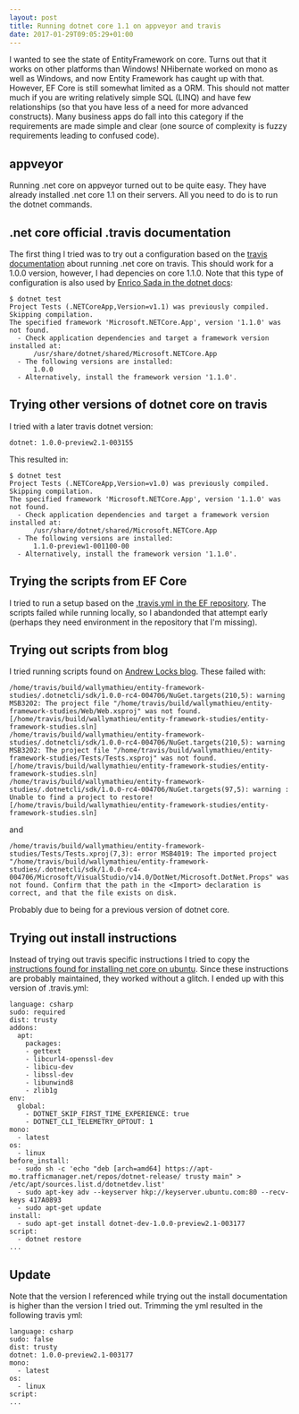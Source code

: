 ```yaml
---
layout: post
title: Running dotnet core 1.1 on appveyor and travis
date: 2017-01-29T09:05:29+01:00
---
```


I wanted to see the state of EntityFramework on core. Turns out that it works on other platforms than Windows! NHibernate worked on mono as well as Windows, and now Entity Framework has caught up with that. However, EF Core is still somewhat limited as a ORM. This should not matter much if you are writing relatively simple SQL (LINQ) and have few relationships (so that you have less of a need for more advanced constructs). Many business apps do fall into this category if the requirements are made simple and clear (one source of complexity is fuzzy requirements leading to confused code).

## appveyor

Running .net core on appveyor turned out to be quite easy. They have already installed .net core 1.1 on their servers. All you need to do is to run the dotnet commands.

## .net core official .travis documentation

The first thing I tried was to try out a configuration based on the [travis documentation](https://docs.travis-ci.com/user/languages/csharp/#Choosing-runtime-and-version-to-test-against) about running .net core on travis. This should work for a 1.0.0 version, however, I had depencies on core 1.1.0. Note that this type of configuration is also used by [Enrico Sada in the dotnet docs](https://github.com/dotnet/docs/blob/master/.travis.yml):

```
$ dotnet test
Project Tests (.NETCoreApp,Version=v1.1) was previously compiled. Skipping compilation.
The specified framework 'Microsoft.NETCore.App', version '1.1.0' was not found.
  - Check application dependencies and target a framework version installed at:
      /usr/share/dotnet/shared/Microsoft.NETCore.App
  - The following versions are installed:
      1.0.0
  - Alternatively, install the framework version '1.1.0'.
```

## Trying other versions of dotnet core on travis

I tried with a later travis dotnet version:

```
dotnet: 1.0.0-preview2.1-003155
```

This resulted in:

```
$ dotnet test
Project Tests (.NETCoreApp,Version=v1.0) was previously compiled. Skipping compilation.
The specified framework 'Microsoft.NETCore.App', version '1.1.0' was not found.
  - Check application dependencies and target a framework version installed at:
      /usr/share/dotnet/shared/Microsoft.NETCore.App
  - The following versions are installed:
      1.1.0-preview1-001100-00
  - Alternatively, install the framework version '1.1.0'.
```

## Trying the scripts from EF Core

I tried to run a setup based on the [.travis.yml in the EF repository](https://github.com/aspnet/EntityFramework/blob/dev/.travis.yml). The scripts failed while running locally, so I abandonded that attempt early (perhaps they need environment in the repository that I'm missing).

## Trying out scripts from blog

I tried running scripts found on [Andrew Locks blog](http://andrewlock.net/adding-travis-ci-to-a-net-core-app/). These failed with:

```
/home/travis/build/wallymathieu/entity-framework-studies/.dotnetcli/sdk/1.0.0-rc4-004706/NuGet.targets(210,5): warning MSB3202: The project file "/home/travis/build/wallymathieu/entity-framework-studies/Web/Web.xsproj" was not found. [/home/travis/build/wallymathieu/entity-framework-studies/entity-framework-studies.sln]
/home/travis/build/wallymathieu/entity-framework-studies/.dotnetcli/sdk/1.0.0-rc4-004706/NuGet.targets(210,5): warning MSB3202: The project file "/home/travis/build/wallymathieu/entity-framework-studies/Tests/Tests.xsproj" was not found. [/home/travis/build/wallymathieu/entity-framework-studies/entity-framework-studies.sln]
/home/travis/build/wallymathieu/entity-framework-studies/.dotnetcli/sdk/1.0.0-rc4-004706/NuGet.targets(97,5): warning : Unable to find a project to restore! [/home/travis/build/wallymathieu/entity-framework-studies/entity-framework-studies.sln]
```

and

```
/home/travis/build/wallymathieu/entity-framework-studies/Tests/Tests.xproj(7,3): error MSB4019: The imported project "/home/travis/build/wallymathieu/entity-framework-studies/.dotnetcli/sdk/1.0.0-rc4-004706/Microsoft/VisualStudio/v14.0/DotNet/Microsoft.DotNet.Props" was not found. Confirm that the path in the <Import> declaration is correct, and that the file exists on disk.
```

Probably due to being for a previous version of dotnet core.

## Trying out install instructions

Instead of trying out travis specific instructions I tried to copy the [instructions found for installing net core on ubuntu](https://www.microsoft.com/net/core#linuxubuntu). Since these instructions are probably maintained, they worked without a glitch. I ended up with this version of .travis.yml:

```
language: csharp
sudo: required
dist: trusty
addons:
  apt:
    packages:
    - gettext
    - libcurl4-openssl-dev
    - libicu-dev
    - libssl-dev
    - libunwind8
    - zlib1g
env:
  global:
    - DOTNET_SKIP_FIRST_TIME_EXPERIENCE: true
    - DOTNET_CLI_TELEMETRY_OPTOUT: 1
mono:
  - latest
os:
  - linux
before_install:
  - sudo sh -c 'echo "deb [arch=amd64] https://apt-mo.trafficmanager.net/repos/dotnet-release/ trusty main" > /etc/apt/sources.list.d/dotnetdev.list'
  - sudo apt-key adv --keyserver hkp://keyserver.ubuntu.com:80 --recv-keys 417A0893
  - sudo apt-get update
install:
  - sudo apt-get install dotnet-dev-1.0.0-preview2.1-003177
script:
  - dotnet restore
...
```

## Update

Note that the version I referenced while trying out the install documentation is higher than the version I tried out. Trimming the yml resulted in the following travis yml:

```
language: csharp
sudo: false
dist: trusty
dotnet: 1.0.0-preview2.1-003177
mono:
  - latest
os:
  - linux
script: 
...
```

